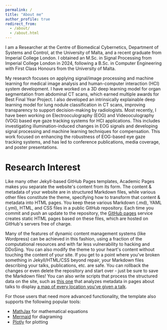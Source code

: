 ```yaml
---
permalink: /
title: "About me"
author_profile: true
redirect_from: 
  - /about/
  - /about.html
---
```


I am a Researcher at the Centre of Biomedical Cybernetics, Department of Systems and Control, at the University of Malta, and a recent graduate from Imperial College London. I obtained an M.Sc. in Signal Processing from Imperial College London in 2024, following a B.Sc. in Computer Engineering with First Class Honours from the University of Malta.

My research focuses on applying signal/image processing and machine learning for medical image analysis and human-computer interaction (HCI) system development. I have worked on a 3D deep learning model for organ segmentation from abdominal CT scans, which earned multiple awards for Best Final Year Project. I also developed an intrinsically explainable deep learning model for lung nodule classification in CT scans, improving transparency to support decision-making by radiologists. Most recently, I have been working on Electrooculography (EOG) and Videooculography (VOG) based eye gaze tracking systems for HCI applications. This includes investigating illumination-induced changes in EOG signals and developing signal processing and machine learning techniques for compensation. This work focused on enhancing the robustness of EOG-based eye gaze tracking systems, and has led to conference publications, media coverage, and poster presentations.

Research Interest
======
Like many other Jekyll-based GitHub Pages templates, Academic Pages makes you separate the website's content from its form. The content & metadata of your website are in structured Markdown files, while various other files constitute the theme, specifying how to transform that content & metadata into HTML pages. You keep these various Markdown (.md), YAML (.yml), HTML, and CSS files in a public GitHub repository. Each time you commit and push an update to the repository, the [GitHub pages](https://pages.github.com/) service creates static HTML pages based on these files, which are hosted on GitHub's servers free of charge.

Many of the features of dynamic content management systems (like Wordpress) can be achieved in this fashion, using a fraction of the computational resources and with far less vulnerability to hacking and DDoSing. You can also modify the theme to your heart's content without touching the content of your site. If you get to a point where you've broken something in Jekyll/HTML/CSS beyond repair, your Markdown files describing your talks, publications, etc. are safe. You can rollback the changes or even delete the repository and start over - just be sure to save the Markdown files! You can also write scripts that process the structured data on the site, such as [this one](https://github.com/academicpages/academicpages.github.io/blob/master/talkmap.ipynb) that analyzes metadata in pages about talks to display [a map of every location you've given a talk](https://academicpages.github.io/talkmap.html).

For those users that need more advanced functionality, the template also supports the following popular tools:
- [MathJax](https://www.mathjax.org/) for mathematical equations
- [Mermaid](https://mermaid.js.org/) for diagraming
- [Plotly](https://plotly.com/javascript/) for plotting

